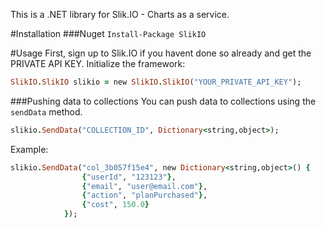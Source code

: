 This is a .NET library for Slik.IO - Charts as a service.

#Installation
###Nuget 
`Install-Package SlikIO`

#Usage
First, sign up to Slik.IO if you havent done so already and get the PRIVATE API KEY.
Initialize the framework:
```ruby
SlikIO.SlikIO slikio = new SlikIO.SlikIO("YOUR_PRIVATE_API_KEY");
```

###Pushing data to collections
You can push data to collections using the `sendData` method.
```ruby
slikio.SendData("COLLECTION_ID", Dictionary<string,object>);
```
Example:
```ruby
slikio.SendData("col_3b057f15e4", new Dictionary<string,object>() {
                {"userId", "123123"},
                {"email", "user@email.com"},
                {"action", "planPurchased"},
                {"cost", 150.0}
            });
```